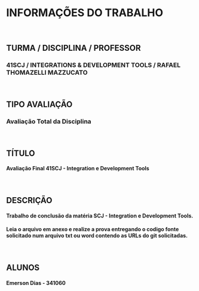 # INFORMAÇÕES DO TRABALHO 
<br />

## TURMA / DISCIPLINA / PROFESSOR
### 41SCJ / INTEGRATIONS & DEVELOPMENT TOOLS / RAFAEL THOMAZELLI MAZZUCATO
<br />

## TIPO AVALIAÇÃO
### Avaliação Total da Disciplina
<br />

## TÍTULO
#### Avaliação Final 41SCJ - Integration e Development Tools
<br />

## DESCRIÇÃO
#### Trabalho de conclusão da matéria SCJ - Integration e Development Tools.
#### Leia o arquivo em anexo e realize a prova entregando o codigo fonte solicitado num arquivo txt ou word contendo as URLs do git solicitadas.
<br />


## ALUNOS 
#### Emerson Dias - 341060  




